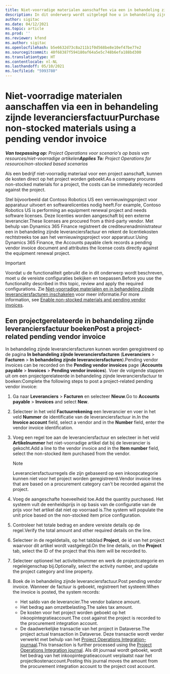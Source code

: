 ```yaml
---
title: Niet-voorradige materialen aanschaffen via een in behandeling zijnde leveranciersfactuur
description: In dit onderwerp wordt uitgelegd hoe u in behandeling zijnde leveranciersfacturen registreert.
author: sigitac
ms.date: 04/12/2021
ms.topic: article
ms.prod: ''
ms.reviewer: kfend
ms.author: sigitac
ms.openlocfilehash: b5e6632d73c8a211b1f0d568be8e10ef47be77e2
ms.sourcegitcommit: 40f68387f594180af64a5e5c748b6efa188bd300
ms.translationtype: HT
ms.contentlocale: nl-NL
ms.lasthandoff: 05/10/2021
ms.locfileid: "5993780"
---
```

# <a name="purchase-non-stocked-materials-using-a-pending-vendor-invoice"></a><span data-ttu-id="c6083-103">Niet-voorradige materialen aanschaffen via een in behandeling zijnde leveranciersfactuur</span><span class="sxs-lookup"><span data-stu-id="c6083-103">Purchase non-stocked materials using a pending vendor invoice</span></span>

<span data-ttu-id="c6083-104">_**Van toepassing op:** Project Operations voor scenario's op basis van resources/niet-voorradige artikelen_</span><span class="sxs-lookup"><span data-stu-id="c6083-104">_**Applies To:** Project Operations for resource/non-stocked based scenarios_</span></span>

<span data-ttu-id="c6083-105">Als een bedrijf niet-voorradig materiaal voor een project aanschaft, kunnen de kosten direct op het project worden geboekt.</span><span class="sxs-lookup"><span data-stu-id="c6083-105">As a company procures non-stocked materials for a project, the costs can be immediately recorded against the project.</span></span> 

<span data-ttu-id="c6083-106">Stel bijvoorbeeld dat Contoso Robotics US een vernieuwingsproject voor apparatuur uitvoert en softwarelicenties nodig heeft.</span><span class="sxs-lookup"><span data-stu-id="c6083-106">For example, Contoso Robotics US is performing an equipment renewal project and needs software licenses.</span></span> <span data-ttu-id="c6083-107">Deze licenties worden aangeschaft bij een externe leverancier.</span><span class="sxs-lookup"><span data-stu-id="c6083-107">These licenses are procured from a third-party vendor.</span></span>  <span data-ttu-id="c6083-108">Met behulp van Dynamics 365 Finance registreert de crediteurenadministrateur een in behandeling zijnde leveranciersfactuur en rekent de licentiekosten rechtstreeks toe aan het vernieuwingsproject voor apparatuur.</span><span class="sxs-lookup"><span data-stu-id="c6083-108">Using Dynamics 365 Finance, the Accounts payable clerk records a pending vendor invoice document and attributes the license costs directly against the equipment renewal project.</span></span> 

> [!IMPORTANT]
> <span data-ttu-id="c6083-109">Voordat u de functionaliteit gebruikt die in dit onderwerp wordt beschreven, moet u de vereiste configuraties bekijken en toepassen.</span><span class="sxs-lookup"><span data-stu-id="c6083-109">Before you use the functionality described in this topic, review and apply the required configurations.</span></span> <span data-ttu-id="c6083-110">Zie [Niet-voorradige materialen en in behandeling zijnde leveranciersfacturen inschakelen](configure-materials-nonstocked.md) voor meer informatie.</span><span class="sxs-lookup"><span data-stu-id="c6083-110">For more information, see [Enable non-stocked materials and pending vendor invoices](configure-materials-nonstocked.md).</span></span> 

## <a name="post-a-project-related-pending-vendor-invoice"></a><span data-ttu-id="c6083-111">Een projectgerelateerde in behandeling zijnde leveranciersfactuur boeken</span><span class="sxs-lookup"><span data-stu-id="c6083-111">Post a project-related pending vendor invoice</span></span> 

<span data-ttu-id="c6083-112">In behandeling zijnde leveranciersfacturen kunnen worden geregistreerd op de pagina **In behandeling zijnde leveranciersfacturen** (**Leveranciers** > **Facturen** > **In behandeling zijnde leveranciersfacturen**).</span><span class="sxs-lookup"><span data-stu-id="c6083-112">Pending vendor invoices can be recorded on the **Pending vendor invoices** page (**Accounts payable** > **Invoices** > **Pending vendor invoices**).</span></span> <span data-ttu-id="c6083-113">Voer de volgende stappen uit om een projectgerelateerde in behandeling zijnde leveranciersfactuur te boeken:</span><span class="sxs-lookup"><span data-stu-id="c6083-113">Complete the following steps to post a project-related pending vendor invoice:</span></span>

1. <span data-ttu-id="c6083-114">Ga naar **Leveranciers** > **Facturen** en selecteer **Nieuw**.</span><span class="sxs-lookup"><span data-stu-id="c6083-114">Go to **Accounts payable** > **Invoices** and select **New**.</span></span> 
2. <span data-ttu-id="c6083-115">Selecteer in het veld **Factuurrekening** een leverancier en voer in het veld **Nummer** de identificatie van de leveranciersfactuur in.</span><span class="sxs-lookup"><span data-stu-id="c6083-115">In the **Invoice account** field, select a vendor and in the **Number** field, enter the vendor invoice identification.</span></span>
3. <span data-ttu-id="c6083-116">Voeg een regel toe aan de leveranciersfactuur en selecteer in het veld **Artikelnummer** het niet-voorradige artikel dat bij de leverancier is gekocht.</span><span class="sxs-lookup"><span data-stu-id="c6083-116">Add a line to the vendor invoice and in the **Item number** field, select the non-stocked item purchased from the vendor.</span></span> 

    > [!NOTE]
    > <span data-ttu-id="c6083-117">Leveranciersfactuurregels die zijn gebaseerd op een inkoopcategorie kunnen niet voor het project worden geregistreerd.</span><span class="sxs-lookup"><span data-stu-id="c6083-117">Vendor invoice lines that are based on a procurement category can't be recorded against the project.</span></span> 
    
5. <span data-ttu-id="c6083-118">Voeg de aangeschafte hoeveelheid toe.</span><span class="sxs-lookup"><span data-stu-id="c6083-118">Add the quantity purchased.</span></span> <span data-ttu-id="c6083-119">Het systeem vult de eenheidsprijs in op basis van de configuratie van de prijs voor het artikel dat niet op voorraad is.</span><span class="sxs-lookup"><span data-stu-id="c6083-119">The system will populate the unit price based on the non-stocked item price configuration.</span></span> 
6. <span data-ttu-id="c6083-120">Controleer het totale bedrag en andere vereiste details op de regel.</span><span class="sxs-lookup"><span data-stu-id="c6083-120">Verify the total amount and other required details on the line.</span></span>
7. <span data-ttu-id="c6083-121">Selecteer in de regeldetails, op het tabblad **Project**, de id van het project waarvoor dit artikel wordt vastgelegd.</span><span class="sxs-lookup"><span data-stu-id="c6083-121">On the line details, on the **Project** tab, select the ID of the project that this item will be recorded to.</span></span>
8. <span data-ttu-id="c6083-122">Selecteer optioneel het activiteitnummer en werk de projectcategorie en regeleigenschap bij.</span><span class="sxs-lookup"><span data-stu-id="c6083-122">Optionally, select the activity number, and update the project category and line property.</span></span>
9. <span data-ttu-id="c6083-123">Boek de in behandeling zijnde leveranciersfactuur.</span><span class="sxs-lookup"><span data-stu-id="c6083-123">Post pending vendor invoice.</span></span> <span data-ttu-id="c6083-124">Wanneer de factuur is geboekt, registreert het systeem:</span><span class="sxs-lookup"><span data-stu-id="c6083-124">When the invoice is posted, the system records:</span></span>
    
    - <span data-ttu-id="c6083-125">Het saldo van de leverancier.</span><span class="sxs-lookup"><span data-stu-id="c6083-125">The vendor balance amount.</span></span>
    - <span data-ttu-id="c6083-126">Het bedrag aan omzetbelasting.</span><span class="sxs-lookup"><span data-stu-id="c6083-126">The sales tax amount.</span></span>
    - <span data-ttu-id="c6083-127">De kosten voor het project worden geboekt op het inkoopintegratieaccount.</span><span class="sxs-lookup"><span data-stu-id="c6083-127">The cost against the project is recorded to the procurement integration account.</span></span>
    - <span data-ttu-id="c6083-128">De daadwerkelijke transactie van het project in Dataverse.</span><span class="sxs-lookup"><span data-stu-id="c6083-128">The project actual transaction in Dataverse.</span></span> <span data-ttu-id="c6083-129">Deze transactie wordt verder verwerkt met behulp van het [Project Operations Integration-journaal](../project-accounting/project-operations-integration-journal.md).</span><span class="sxs-lookup"><span data-stu-id="c6083-129">This transaction is further processed using the [Project Operations Integration journal](../project-accounting/project-operations-integration-journal.md).</span></span> <span data-ttu-id="c6083-130">Als dit journaal wordt geboekt, wordt het bedrag van het inkoopintegratieaccount verplaatst naar het projectkostenaccount.</span><span class="sxs-lookup"><span data-stu-id="c6083-130">Posting this journal moves the amount from the procurement integration account to the project cost account.</span></span>
